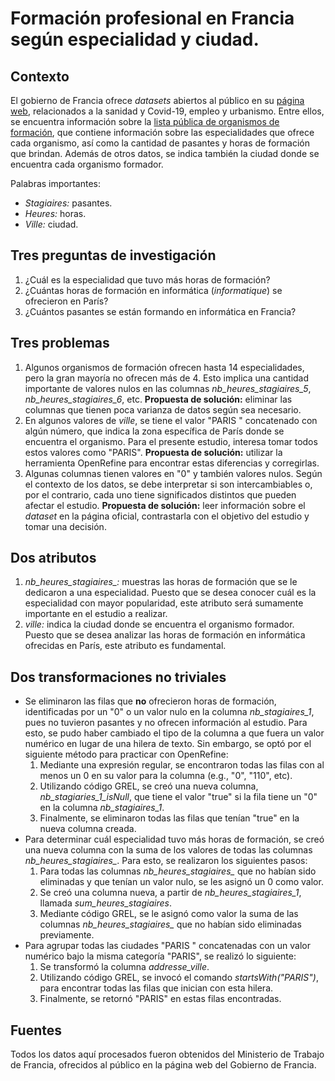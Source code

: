 # Formación profesional en Francia según especialidad y ciudad.

## Contexto

El gobierno de Francia ofrece *datasets* abiertos al público en su [página web](https://www.data.gouv.fr/en/), relacionados a la sanidad y Covid-19, empleo y urbanismo. Entre ellos, se encuentra información sobre la [lista pública de organismos de formación](https://www.data.gouv.fr/en/datasets/liste-publique-des-organismes-de-formation-l-6351-7-1-du-code-du-travail/), que contiene información sobre las especialidades que ofrece cada organismo, así como la cantidad de pasantes y horas de formación que brindan. Además de otros datos, se indica también la ciudad donde se encuentra cada organismo formador.

Palabras importantes:
- *Stagiaires:* pasantes.
- *Heures:* horas.
- *Ville:* ciudad.

## Tres preguntas de investigación

1. ¿Cuál es la especialidad que tuvo más horas de formación?
2. ¿Cuántas horas de formación en informática (*informatique*) se ofrecieron en París?
3. ¿Cuántos pasantes se están formando en informática en Francia?

## Tres problemas

1. Algunos organismos de formación ofrecen hasta 14 especialidades, pero la gran mayoría no ofrecen más de 4. Esto implica una cantidad importante de valores nulos en las columnas *nb_heures_stagiaires_5*, *nb_heures_stagiaires_6*, etc. **Propuesta de solución:** eliminar las columnas que tienen poca varianza de datos según sea necesario.
2. En algunos valores de *ville*, se tiene el valor "PARIS " concatenado con algún número, que indica la zona específica de París donde se encuentra el organismo. Para el presente estudio, interesa tomar todos estos valores como "PARIS". **Propuesta de solución:** utilizar la herramienta OpenRefine para encontrar estas diferencias y corregirlas.
3. Algunas columnas tienen valores en "0" y también valores nulos. Según el contexto de los datos, se debe interpretar si son intercambiables o, por el contrario, cada uno tiene significados distintos que pueden afectar el estudio. **Propuesta de solución:** leer información sobre el *dataset* en la página oficial, contrastarla con el objetivo del estudio y tomar una decisión.

## Dos atributos

1. *nb_heures_stagiaires_:* muestras las horas de formación que se le dedicaron a una especialidad. Puesto que se desea conocer cuál es la especialidad con mayor popularidad, este atributo será sumamente importante en el estudio a realizar.
2. *ville:* indica la ciudad donde se encuentra el organismo formador. Puesto que se desea analizar las horas de formación en informática ofrecidas en París, este atributo es fundamental. 

## Dos transformaciones no triviales

- Se eliminaron las filas que **no** ofrecieron horas de formación, identificadas por un "0" o un valor nulo en la columna *nb_stagiaires_1*, pues no tuvieron pasantes y no ofrecen información al estudio. Para esto, se pudo haber cambiado el tipo de la columna a que fuera un valor numérico en lugar de una hilera de texto. Sin embargo, se optó por el siguiente método para practicar con OpenRefine:
  1. Mediante una expresión regular, se encontraron todas las filas con al menos un 0 en su valor para la columna (e.g., "0", "110", etc).
  2. Utilizando código GREL, se creó una nueva columna, *nb_stagiaries_1_isNull*, que tiene el valor "true" si la fila tiene un "0" en la columna *nb_stagiaires_1*.
  3. Finalmente, se eliminaron todas las filas que tenían "true" en la nueva columna creada.
- Para determinar cuál especialidad tuvo más horas de formación, se creó una nueva columna con la suma de los valores de todas las columnas *nb_heures_stagiaires_*. Para esto, se realizaron los siguientes pasos:
  1. Para todas las columnas *nb_heures_stagiaires_* que no habían sido eliminadas y que tenían un valor nulo, se les asignó un 0 como valor.
  2. Se creó una columna nueva, a partir de *nb_heures_stagiaires_1*, llamada *sum_heures_stagiaires*. 
  3. Mediante código GREL, se le asignó como valor la suma de las columnas *nb_heures_stagiaires_* que no habían sido eliminadas previamente.
- Para agrupar todas las ciudades "PARIS " concatenadas con un valor numérico bajo la misma categoría "PARIS", se realizó lo siguiente:
  1. Se transformó la columna *addresse_ville*.
  2. Utilizando código GREL, se invocó el comando *startsWith("PARIS")*, para encontrar todas las filas que inician con esta hilera.
  3. Finalmente, se retornó "PARIS" en estas filas encontradas.

## Fuentes

Todos los datos aquí procesados fueron obtenidos del Ministerio de Trabajo de Francia, ofrecidos al público en la página web del Gobierno de Francia.

 